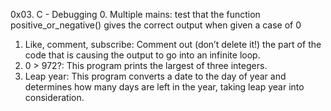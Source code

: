 0x03. C - Debugging
0. Multiple mains: test that the function positive_or_negative() gives the correct output when given a case of 0
1. Like, comment, subscribe: Comment out (don’t delete it!) the part of the code that is causing the output to go into an infinite loop.
2. 0 > 972?: This program prints the largest of three integers.
3. Leap year: This program converts a date to the day of year and determines how many days are left in the year, taking leap year into consideration.
